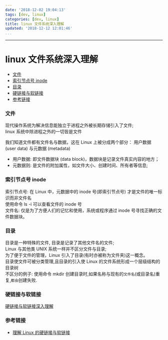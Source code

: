 ```yaml
---
date: '2018-12-02 19:04:13'
tags: [dev, linux]
categories: [dev, linux]
title: linux 文件系统深入理解
updated: '2018-12-12 12:01:46'
...
```

---
# linux 文件系统深入理解

<!-- MarkdownTOC -->

- [文件](#%E6%96%87%E4%BB%B6)
- [索引节点号 inode](#%E7%B4%A2%E5%BC%95%E8%8A%82%E7%82%B9%E5%8F%B7-inode)
- [目录](#%E7%9B%AE%E5%BD%95)
- [硬链接与软链接](#%E7%A1%AC%E9%93%BE%E6%8E%A5%E4%B8%8E%E8%BD%AF%E9%93%BE%E6%8E%A5)
- [参考链接](#%E5%8F%82%E8%80%83%E9%93%BE%E6%8E%A5)

<!-- /MarkdownTOC -->

<a id="%E6%96%87%E4%BB%B6"></a>
### 文件
现代操作系统为解决信息能独立于进程之外被长期存储引入了文件;  
linux 系统中除进程之外的一切皆是文件  

我们知道文件都有文件名与数据，这在 Linux 上被分成两个部分： 用户数据 (user data) 与元数据 (metadata)

-   用户数据: 即文件数据块 (data block)，数据块是记录文件真实内容的地方；
-   元数据则: 是文件的附加属性，如文件大小、创建时间、所有者等信息;

<a id="%E7%B4%A2%E5%BC%95%E8%8A%82%E7%82%B9%E5%8F%B7-inode"></a>
### 索引节点号 inode
索引节点号: 在 Linux 中，元数据中的 inode 号(即索引节点号) 才是文件的唯一标识而非文件名  
使用命令 ls -i 可以查看文件的 inode 号  
文件名: 仅是为了方便人们的记忆和使用，系统或程序通过 inode 号寻找正确的文件数据块。

<a id="%E7%9B%AE%E5%BD%95"></a>
### 目录
目录是一种特殊的文件, 目录是记录了其他文件名的文件;  
Linux 与其他类 UNIX 系统一样并不区分文件与目录;  
为了便于文件的管理，Linux 引入了目录(有时亦被称为文件夹)这一概念。  
目录使文件可被分类管理,且目录的引入使 Linux 的文件系统形成一个层级结构的目录树  
不区分的例子: 使用命令 mkdir 创建目录时,如果名称与现有的`文件名`(或目录名)重复,`都会`创建失败.

<a id="%E7%A1%AC%E9%93%BE%E6%8E%A5%E4%B8%8E%E8%BD%AF%E9%93%BE%E6%8E%A5"></a>
### 硬链接与软链接
<a href="./硬链接与软链接.md">硬链接与软链接深入理解</a>

<a id="%E5%8F%82%E8%80%83%E9%93%BE%E6%8E%A5"></a>
### 参考链接
-   [理解 Linux 的硬链接与软链接](https://www.ibm.com/developerworks/cn/linux/l-cn-hardandsymb-links/index.html)
